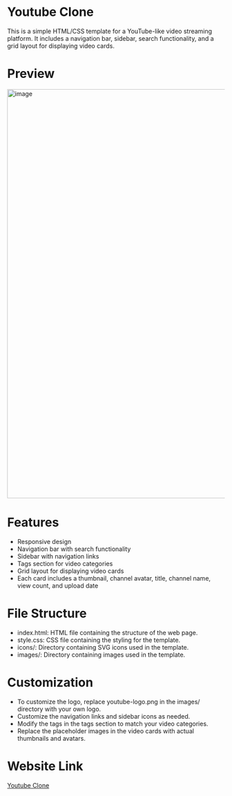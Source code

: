 # Youtube Clone

This is a simple HTML/CSS template for a YouTube-like video streaming platform. It includes a navigation bar, sidebar, search functionality, and a grid layout for displaying video cards.

# Preview

<img width="948" alt="image" src="https://github.com/SyedSabee/Youtube-Clone/assets/145167243/6d022ea0-d235-4414-9c8b-97c51150ea9a">

# Features
  - Responsive design
  - Navigation bar with search functionality
  - Sidebar with navigation links
  - Tags section for video categories
  - Grid layout for displaying video cards
  - Each card includes a thumbnail, channel avatar, title, channel name, view count, and upload date

# File Structure
  - index.html: HTML file containing the structure of the web page.
  - style.css: CSS file containing the styling for the template.
  - icons/: Directory containing SVG icons used in the template.
  - images/: Directory containing images used in the template.

# Customization
  - To customize the logo, replace youtube-logo.png in the images/ directory with your own logo.
  - Customize the navigation links and sidebar icons as needed.
  - Modify the tags in the tags section to match your video categories.
  - Replace the placeholder images in the video cards with actual thumbnails and avatars.

# Website Link
[Youtube Clone](https://syedsabee.github.io/Youtube-Clone/)
